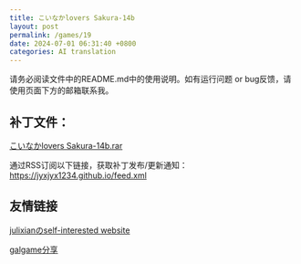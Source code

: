 ```yaml
---
title: こいなかlovers Sakura-14b
layout: post
permalink: /games/19
date: 2024-07-01 06:31:40 +0800
categories: AI translation
---
```



请务必阅读文件中的README.md中的使用说明。如有运行问题 or bug反馈，请使用页面下方的邮箱联系我。

## 补丁文件：

[こいなかlovers Sakura-14b.rar](../resources/%E3%81%93%E3%81%84%E3%81%AA%E3%81%8Blovers%20Sakura-14b.rar)

 

通过RSS订阅以下链接，获取补丁发布/更新通知：https://jyxjyx1234.github.io/feed.xml

## 友情链接

[julixianのself-interested website](https://julixian-siw.worldsystem.top/) 

[galgame分享](https://t.me/galgpt)